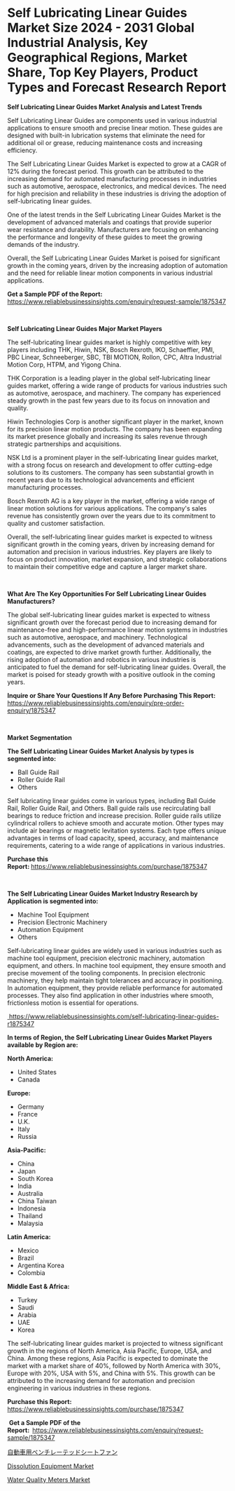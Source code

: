 <p><h1>Self Lubricating Linear Guides Market Size 2024 - 2031 Global Industrial Analysis, Key Geographical Regions, Market Share, Top Key Players, Product Types and Forecast Research Report</h1></p><p><strong>Self Lubricating Linear Guides Market Analysis and Latest Trends</strong></p>
<p><p>Self Lubricating Linear Guides are components used in various industrial applications to ensure smooth and precise linear motion. These guides are designed with built-in lubrication systems that eliminate the need for additional oil or grease, reducing maintenance costs and increasing efficiency.</p><p>The Self Lubricating Linear Guides Market is expected to grow at a CAGR of 12% during the forecast period. This growth can be attributed to the increasing demand for automated manufacturing processes in industries such as automotive, aerospace, electronics, and medical devices. The need for high precision and reliability in these industries is driving the adoption of self-lubricating linear guides.</p><p>One of the latest trends in the Self Lubricating Linear Guides Market is the development of advanced materials and coatings that provide superior wear resistance and durability. Manufacturers are focusing on enhancing the performance and longevity of these guides to meet the growing demands of the industry.</p><p>Overall, the Self Lubricating Linear Guides Market is poised for significant growth in the coming years, driven by the increasing adoption of automation and the need for reliable linear motion components in various industrial applications.</p></p>
<p><strong>Get a Sample PDF of the Report:&nbsp;</strong> <a href="https://www.reliablebusinessinsights.com/enquiry/request-sample/1875347">https://www.reliablebusinessinsights.com/enquiry/request-sample/1875347</a></p>
<p>&nbsp;</p>
<p><strong>Self Lubricating Linear Guides Major Market Players</strong></p>
<p><p>The self-lubricating linear guides market is highly competitive with key players including THK, Hiwin, NSK, Bosch Rexroth, IKO, Schaeffler, PMI, PBC Linear, Schneeberger, SBC, TBI MOTION, Rollon, CPC, Altra Industrial Motion Corp, HTPM, and Yigong China.</p><p>THK Corporation is a leading player in the global self-lubricating linear guides market, offering a wide range of products for various industries such as automotive, aerospace, and machinery. The company has experienced steady growth in the past few years due to its focus on innovation and quality.</p><p>Hiwin Technologies Corp is another significant player in the market, known for its precision linear motion products. The company has been expanding its market presence globally and increasing its sales revenue through strategic partnerships and acquisitions.</p><p>NSK Ltd is a prominent player in the self-lubricating linear guides market, with a strong focus on research and development to offer cutting-edge solutions to its customers. The company has seen substantial growth in recent years due to its technological advancements and efficient manufacturing processes.</p><p>Bosch Rexroth AG is a key player in the market, offering a wide range of linear motion solutions for various applications. The company's sales revenue has consistently grown over the years due to its commitment to quality and customer satisfaction.</p><p>Overall, the self-lubricating linear guides market is expected to witness significant growth in the coming years, driven by increasing demand for automation and precision in various industries. Key players are likely to focus on product innovation, market expansion, and strategic collaborations to maintain their competitive edge and capture a larger market share.</p></p>
<p>&nbsp;</p>
<p><strong>What Are The Key Opportunities For Self Lubricating Linear Guides Manufacturers?</strong></p>
<p><p>The global self-lubricating linear guides market is expected to witness significant growth over the forecast period due to increasing demand for maintenance-free and high-performance linear motion systems in industries such as automotive, aerospace, and machinery. Technological advancements, such as the development of advanced materials and coatings, are expected to drive market growth further. Additionally, the rising adoption of automation and robotics in various industries is anticipated to fuel the demand for self-lubricating linear guides. Overall, the market is poised for steady growth with a positive outlook in the coming years.</p></p>
<p><strong>Inquire or Share Your Questions If Any Before Purchasing This Report:</strong> <a href="https://www.reliablebusinessinsights.com/enquiry/pre-order-enquiry/1875347">https://www.reliablebusinessinsights.com/enquiry/pre-order-enquiry/1875347</a></p>
<p>&nbsp;</p>
<p><strong>Market Segmentation</strong></p>
<p><strong>The Self Lubricating Linear Guides Market Analysis by types is segmented into:</strong></p>
<p><ul><li>Ball Guide Rail</li><li>Roller Guide Rail</li><li>Others</li></ul></p>
<p><p>Self lubricating linear guides come in various types, including Ball Guide Rail, Roller Guide Rail, and Others. Ball guide rails use recirculating ball bearings to reduce friction and increase precision. Roller guide rails utilize cylindrical rollers to achieve smooth and accurate motion. Other types may include air bearings or magnetic levitation systems. Each type offers unique advantages in terms of load capacity, speed, accuracy, and maintenance requirements, catering to a wide range of applications in various industries.</p></p>
<p><strong>Purchase this Report:&nbsp;</strong><a href="https://www.reliablebusinessinsights.com/purchase/1875347">https://www.reliablebusinessinsights.com/purchase/1875347</a></p>
<p>&nbsp;</p>
<p><strong>The Self Lubricating Linear Guides Market Industry Research by Application is segmented into:</strong></p>
<p><ul><li>Machine Tool Equipment</li><li>Precision Electronic Machinery</li><li>Automation Equipment</li><li>Others</li></ul></p>
<p><p>Self-lubricating linear guides are widely used in various industries such as machine tool equipment, precision electronic machinery, automation equipment, and others. In machine tool equipment, they ensure smooth and precise movement of the tooling components. In precision electronic machinery, they help maintain tight tolerances and accuracy in positioning. In automation equipment, they provide reliable performance for automated processes. They also find application in other industries where smooth, frictionless motion is essential for operations.</p></p>
<p><a href="https://www.reliablebusinessinsights.com/self-lubricating-linear-guides-r1875347">&nbsp;https://www.reliablebusinessinsights.com/self-lubricating-linear-guides-r1875347</a></p>
<p><strong>In terms of Region, the Self Lubricating Linear Guides Market Players available by Region are:</strong></p>
<p>
    <p> <strong> North America: </strong>
        <ul>
            <li>United States</li>
            <li>Canada</li>
        </ul>
        </p> 
    <p> <strong> Europe: </strong>
        <ul>
            <li>Germany</li>
            <li>France</li>
            <li>U.K.</li>
            <li>Italy</li>
            <li>Russia</li>
        </ul>
        </p> 
    <p> <strong> Asia-Pacific: </strong>
        <ul>
            <li>China</li>
            <li>Japan</li>
            <li>South Korea</li>
            <li>India</li>
            <li>Australia</li>
            <li>China Taiwan</li>
            <li>Indonesia</li>
            <li>Thailand</li>
            <li>Malaysia</li>
        </ul>
        </p> 
    <p> <strong> Latin America: </strong>
        <ul>
            <li>Mexico</li>
            <li>Brazil</li>
            <li>Argentina Korea</li>
            <li>Colombia</li>
        </ul>
        </p> 
    <p> <strong> Middle East & Africa: </strong>
        <ul>
            <li>Turkey</li>
            <li>Saudi</li>
            <li>Arabia</li>
            <li>UAE</li>
            <li>Korea</li>
        </ul>
    </p>
    </p>
<p><p>The self-lubricating linear guides market is projected to witness significant growth in the regions of North America, Asia Pacific, Europe, USA, and China. Among these regions, Asia Pacific is expected to dominate the market with a market share of 40%, followed by North America with 30%, Europe with 20%, USA with 5%, and China with 5%. This growth can be attributed to the increasing demand for automation and precision engineering in various industries in these regions.</p></p>
<p><strong>Purchase this Report: </strong><a href="https://www.reliablebusinessinsights.com/purchase/1875347">https://www.reliablebusinessinsights.com/purchase/1875347</a></p>
<p>&nbsp;<strong>Get a Sample PDF of the Report:&nbsp;&nbsp;</strong><a href="https://www.reliablebusinessinsights.com/enquiry/request-sample/1875347">https://www.reliablebusinessinsights.com/enquiry/request-sample/1875347</a></p>
<p><strong></strong></p>
<p><p><a href="https://github.com/JoanaNitzsche/Market-Research-Report-List-1/blob/main/2016277164485.md">自動車用ベンチレーテッドシートファン</a></p><p><a href="https://github.com/guneycigdem35/Market-Research-Report-List-4/blob/main/dissolution-equipment-market.md">Dissolution Equipment Market</a></p><p><a href="https://github.com/biheemgalvinlouises6hokrh3h/Market-Research-Report-List-3/blob/main/water-quality-meters-market.md">Water Quality Meters Market</a></p></p>